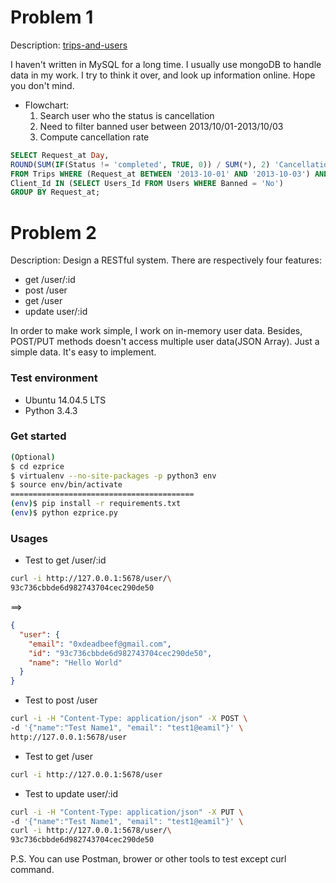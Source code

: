 # Problem 1

Description: [trips-and-users](https://leetcode.com/problems/trips-and-users/description/)

I haven't written in MySQL for a long time. I usually use mongoDB to handle data in my work. I try to think it over, and look up information online. Hope you don't mind.


* Flowchart:
    1. Search user who the status is cancellation
    2. Need to filter banned user between 2013/10/01-2013/10/03
    3. Compute cancellation rate


```sql
SELECT Request_at Day,
ROUND(SUM(IF(Status != 'completed', TRUE, 0)) / SUM(*), 2) 'Cancellation Rate'
FROM Trips WHERE (Request_at BETWEEN '2013-10-01' AND '2013-10-03') AND
Client_Id IN (SELECT Users_Id FROM Users WHERE Banned = 'No')
GROUP BY Request_at;
```

# Problem 2

Description: Design a RESTful system. There are respectively four features:

* get /user/:id
* post /user
* get /user
* update user/:id

In order to make work simple, I work on in-memory user data. Besides, POST/PUT methods doesn't access multiple user data(JSON Array). Just a simple data. It's easy to implement.

### Test environment

* Ubuntu 14.04.5 LTS
* Python 3.4.3

### Get started

```bash
(Optional)
$ cd ezprice
$ virtualenv --no-site-packages -p python3 env
$ source env/bin/activate
=========================================
(env)$ pip install -r requirements.txt
(env)$ python ezprice.py
```

### Usages


* Test to get /user/:id

```bash
curl -i http://127.0.0.1:5678/user/\
93c736cbbde6d982743704cec290de50
```
==>

```JSON
{
  "user": {
    "email": "0xdeadbeef@gmail.com",
    "id": "93c736cbbde6d982743704cec290de50",
    "name": "Hello World"
  }
}
```

* Test to post /user

```bash
curl -i -H "Content-Type: application/json" -X POST \
-d '{"name":"Test Name1", "email": "test1@eamil"}' \
http://127.0.0.1:5678/user
```

* Test to get /user

```bash
curl -i http://127.0.0.1:5678/user
```

* Test to update user/:id

```bash
curl -i -H "Content-Type: application/json" -X PUT \
-d '{"name":"Test Name1", "email": "test1@eamil"}' \
curl -i http://127.0.0.1:5678/user/\
93c736cbbde6d982743704cec290de50 
```

P.S. You can use Postman, brower or other tools to test except curl command.
